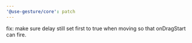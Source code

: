 ```yaml
---
'@use-gesture/core': patch
---
```


fix: make sure delay still set first to true when moving so that onDragStart can fire.
